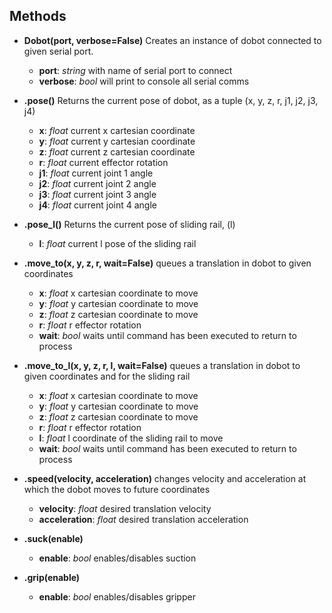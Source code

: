 Methods
---

* **Dobot(port, verbose=False)** Creates an instance of dobot connected to given serial port.
    * **port**: _string_ with name of serial port to connect
    * **verbose**: _bool_ will print to console all serial comms  
     

* **.pose()** Returns the current pose of dobot, as a tuple (x, y, z, r, j1, j2, j3, j4)
    * **x**: _float_ current x cartesian coordinate 
    * **y**: _float_ current y cartesian coordinate
    * **z**: _float_ current z cartesian coordinate
    * **r**: _float_ current effector rotation 
    * **j1**: _float_ current joint 1 angle 
    * **j2**: _float_ current joint 2 angle 
    * **j3**: _float_ current joint 3 angle 
    * **j4**: _float_ current joint 4 angle   
 

* **.pose_l()** Returns the current pose of sliding rail, (l)
    * **l**: _float_ current l pose of the sliding rail  
 

* **.move_to(x, y, z, r, wait=False)** queues a translation in dobot to given coordinates
    * **x**: _float_ x cartesian coordinate to move 
    * **y**: _float_ y cartesian coordinate to move 
    * **z**: _float_ z cartesian coordinate to move 
    * **r**: _float_ r effector rotation 
    * **wait**: _bool_ waits until command has been executed to return to process  
 

* **.move_to_l(x, y, z, r, l, wait=False)** queues a translation in dobot to given coordinates and for the sliding rail
    * **x**: _float_ x cartesian coordinate to move 
    * **y**: _float_ y cartesian coordinate to move 
    * **z**: _float_ z cartesian coordinate to move 
    * **r**: _float_ r effector rotation 
    * **l**: _float_ l coordinate of the sliding rail to move
    * **wait**: _bool_ waits until command has been executed to return to process  
 

* **.speed(velocity, acceleration)** changes velocity and acceleration at which the dobot moves to future coordinates
    * **velocity**: _float_ desired translation velocity 
    * **acceleration**: _float_ desired translation acceleration   
 

* **.suck(enable)**
    * **enable**: _bool_ enables/disables suction  
 

* **.grip(enable)**
    * **enable**: _bool_ enables/disables gripper  